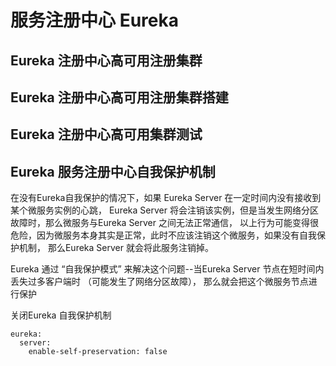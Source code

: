 # 服务注册中心 Eureka

## Eureka 注册中心高可用注册集群

## Eureka 注册中心高可用注册集群搭建

## Eureka 注册中心高可用集群测试

## Eureka 服务注册中心自我保护机制
在没有Eureka自我保护的情况下，如果 Eureka Server 在一定时间内没有接收到某个微服务实例的心跳，
Eureka Server 将会注销该实例，但是当发生网络分区故障时，那么微服务与Eureka Server 之间无法正常通信，
以上行为可能变得很危险，因为微服务本身其实是正常，此时不应该注销这个微服务，如果没有自我保护机制，
那么Eureka Server 就会将此服务注销掉。

Eureka 通过 “自我保护模式” 来解决这个问题--当Eureka Server 节点在短时间内丢失过多客户端时 （可能发生了网络分区故障），
那么就会把这个微服务节点进行保护

关闭Eureka 自我保护机制
```
eureka:
  server:
    enable-self-preservation: false
```

